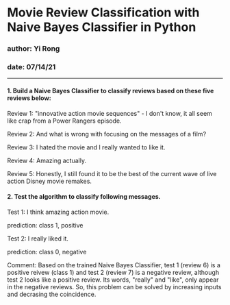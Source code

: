 # Movie Review Classification with Naive Bayes Classifier in Python
 
### author: Yi Rong

### date: 07/14/21
---

#### 1. Build a	Naive Bayes Classifier to classify reviews based on	these five reviews below:

Review 1: "innovative action movie sequences" - I don't know, it all seem like crap from a Power Rangers episode.

Review	2:	And what is wrong with focusing on the messages of a film?

Review	3:	I hated the movie and I really wanted to like it.

Review	4:	Amazing actually.

Review	5:	Honestly, I still found it to be the best of the current wave of live action Disney movie remakes.

#### 2. Test the algorithm to classify following messages.

Test	1:	I	think	amazing	action	movie.

prediction: class 1, positive

Test	2:	I	really	liked	it.

prediction: class 0, negative

Comment: Based on the trained Naive Bayes Classifier, test 1 (review 6) is a positive reivew (class 1) and test 2 (review 7) is a negative review, although test 2 looks like a positive review. Its words, "really" and "like", only appear in the negative reviews. So, this problem can be solved by increasing inputs and decrasing the coincidence.